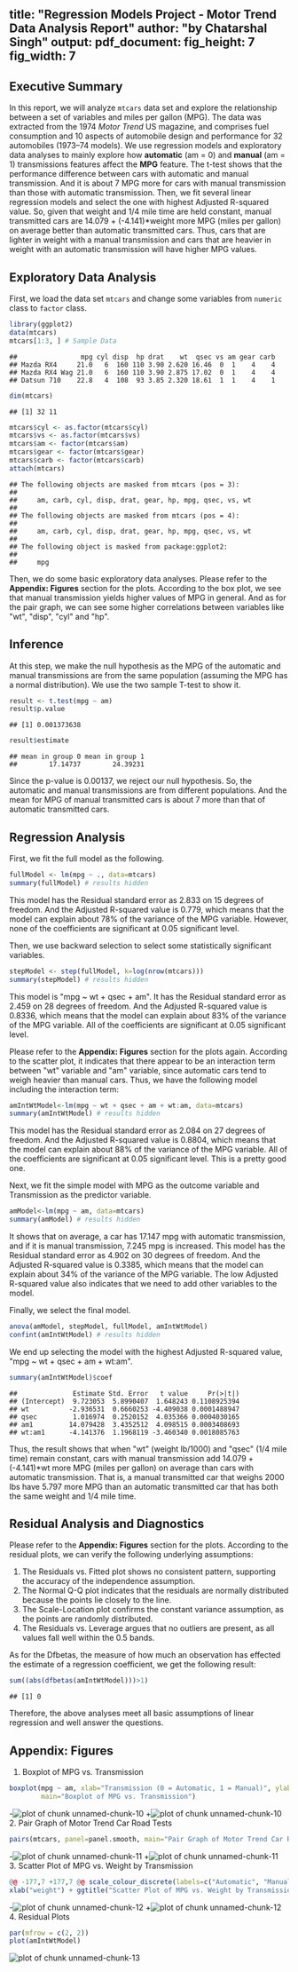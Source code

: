 title: "Regression Models Project - Motor Trend Data Analysis Report"
 author: "by Chatarshal Singh"
 output:
   pdf_document:
     fig_height: 7
     fig_width: 7
 ---
   
 ## Executive Summary  
 In this report, we will analyze `mtcars` data set and explore the relationship between a set of variables and miles per gallon (MPG). The data was extracted from the 1974 *Motor Trend* US magazine, and comprises fuel consumption and 10 aspects of automobile design and performance for 32 automobiles (1973–74 models). We use regression models and exploratory data analyses to mainly explore how **automatic** (am = 0) and **manual** (am = 1) transmissions features affect the **MPG** feature. The t-test shows that the performance difference between cars with automatic and manual transmission. And it is about 7 MPG more for cars with manual transmission than those with automatic transmission. Then, we fit several linear regression models and select the one with highest Adjusted R-squared value. So, given that weight and 1/4 mile time are held constant, manual transmitted cars are 14.079 + (-4.141)*weight more MPG (miles per gallon) on average better than automatic transmitted cars. Thus, cars that are lighter in weight with a manual transmission and cars that are heavier in weight with an automatic transmission will have higher MPG values.
 
 ## Exploratory Data Analysis  
 First, we load the data set `mtcars` and change some variables from `numeric` class to `factor` class.   
 
 ```r
 library(ggplot2)
 data(mtcars)
 mtcars[1:3, ] # Sample Data
 ```
 
 ```
 ##                mpg cyl disp  hp drat    wt  qsec vs am gear carb
 ## Mazda RX4     21.0   6  160 110 3.90 2.620 16.46  0  1    4    4
 ## Mazda RX4 Wag 21.0   6  160 110 3.90 2.875 17.02  0  1    4    4
 ## Datsun 710    22.8   4  108  93 3.85 2.320 18.61  1  1    4    1
 ```
 
 ```r
 dim(mtcars)
 ```
 
 ```
 ## [1] 32 11
 ```
 
 ```r
 mtcars$cyl <- as.factor(mtcars$cyl)
 mtcars$vs <- as.factor(mtcars$vs)
 mtcars$am <- factor(mtcars$am)
 mtcars$gear <- factor(mtcars$gear)
 mtcars$carb <- factor(mtcars$carb)
 attach(mtcars)
 ```
 
 ```
 ## The following objects are masked from mtcars (pos = 3):
 ## 
 ##     am, carb, cyl, disp, drat, gear, hp, mpg, qsec, vs, wt
 ## 
 ## The following objects are masked from mtcars (pos = 4):
 ## 
 ##     am, carb, cyl, disp, drat, gear, hp, mpg, qsec, vs, wt
 ## 
 ## The following object is masked from package:ggplot2:
 ## 
 ##     mpg
 ```
 Then, we do some basic exploratory data analyses. Please refer to the **Appendix: Figures** section for the plots. According to the box plot, we see that manual transmission yields higher values of MPG in general. And as for the pair graph, we can see some higher correlations between variables like "wt", "disp", "cyl" and "hp".  
 
 ## Inference  
 At this step, we make the null hypothesis as the MPG of the automatic and manual transmissions are from the same population (assuming the MPG has a normal distribution). We use the two sample T-test to show it.  
 
 ```r
 result <- t.test(mpg ~ am)
 result$p.value
 ```
 
 ```
 ## [1] 0.001373638
 ```
 
 ```r
 result$estimate
 ```
 
 ```
 ## mean in group 0 mean in group 1 
 ##        17.14737        24.39231
 ```
 Since the p-value is 0.00137, we reject our null hypothesis. So, the automatic and manual transmissions are from different populations. And the mean for MPG of manual transmitted cars is about 7 more than that of automatic transmitted cars.  
 
 ## Regression Analysis  
 First, we fit the full model as the following.  
 
 ```r
 fullModel <- lm(mpg ~ ., data=mtcars)
 summary(fullModel) # results hidden
 ```
 This model has the Residual standard error as 2.833 on 15 degrees of freedom. And the Adjusted R-squared value is 0.779, which means that the model can explain about 78% of the variance of the MPG variable. However, none of the coefficients are significant at 0.05 significant level.  
 
 Then, we use backward selection to select some statistically significant variables.  
 
 ```r
 stepModel <- step(fullModel, k=log(nrow(mtcars)))
 summary(stepModel) # results hidden
 ```
 This model is "mpg ~ wt + qsec + am". It has the Residual standard error as 2.459 on 28 degrees of freedom. And the Adjusted R-squared value is 0.8336, which means that the model can explain about 83% of the variance of the MPG variable. All of the coefficients are significant at 0.05 significant level.    
 
 Please refer to the **Appendix: Figures** section for the plots again. According to the scatter plot, it indicates that there appear to be an interaction term between "wt" variable and "am" variable, since automatic cars tend to weigh heavier than manual cars. Thus, we have the following model including the interaction term:  
 
 ```r
 amIntWtModel<-lm(mpg ~ wt + qsec + am + wt:am, data=mtcars)
 summary(amIntWtModel) # results hidden
 ```
 This model has the Residual standard error as 2.084 on 27 degrees of freedom. And the Adjusted R-squared value is 0.8804, which means that the model can explain about 88% of the variance of the MPG variable. All of the coefficients are significant at 0.05 significant level. This is a pretty good one.  
 
 Next, we fit the simple model with MPG as the outcome variable and Transmission as the predictor variable.  
 
 ```r
 amModel<-lm(mpg ~ am, data=mtcars)
 summary(amModel) # results hidden
 ```
 It shows that on average, a car has 17.147 mpg with automatic transmission, and if it is manual transmission, 7.245 mpg is increased. This model has the Residual standard error as 4.902 on 30 degrees of freedom. And the Adjusted R-squared value is 0.3385, which means that the model can explain about 34% of the variance of the MPG variable. The low Adjusted R-squared value also indicates that we need to add other variables to the model.  
 
 Finally, we select the final model.  
 
 ```r
 anova(amModel, stepModel, fullModel, amIntWtModel) 
 confint(amIntWtModel) # results hidden
 ```
 We end up selecting the model with the highest Adjusted R-squared value, "mpg ~ wt + qsec + am + wt:am".  
 
 ```r
 summary(amIntWtModel)$coef
 ```
 
 ```
 ##              Estimate Std. Error   t value     Pr(>|t|)
 ## (Intercept)  9.723053  5.8990407  1.648243 0.1108925394
 ## wt          -2.936531  0.6660253 -4.409038 0.0001488947
 ## qsec         1.016974  0.2520152  4.035366 0.0004030165
 ## am1         14.079428  3.4352512  4.098515 0.0003408693
 ## wt:am1      -4.141376  1.1968119 -3.460340 0.0018085763
 ```
 Thus, the result shows that when "wt" (weight lb/1000) and "qsec" (1/4 mile time) remain constant, cars with manual transmission add 14.079 + (-4.141)*wt more MPG (miles per gallon) on average than cars with automatic transmission. That is, a manual transmitted car that weighs 2000 lbs have 5.797 more MPG than an automatic transmitted car that has both the same weight and 1/4 mile time.  
 
 ## Residual Analysis and Diagnostics  
 Please refer to the **Appendix: Figures** section for the plots. According to the residual plots, we can verify the following underlying assumptions:  
 1. The Residuals vs. Fitted plot shows no consistent pattern, supporting the accuracy of the independence assumption.  
 2. The Normal Q-Q plot indicates that the residuals are normally distributed because the points lie closely to the line.  
 3. The Scale-Location plot confirms the constant variance assumption, as the points are randomly distributed.  
 4. The Residuals vs. Leverage argues that no outliers are present, as all values fall well within the 0.5 bands.  
 
 As for the Dfbetas, the measure of how much an observation has effected the estimate of a regression coefficient, we get the following result:  
 
 ```r
 sum((abs(dfbetas(amIntWtModel)))>1)
 ```
 
 ```
 ## [1] 0
 ```
 Therefore, the above analyses meet all basic assumptions of linear regression and well answer the questions.  
 
 ## Appendix: Figures  
 1. Boxplot of MPG vs. Transmission  
 
 ```r
 boxplot(mpg ~ am, xlab="Transmission (0 = Automatic, 1 = Manual)", ylab="MPG",
         main="Boxplot of MPG vs. Transmission")
 ```
 
-![plot of chunk unnamed-chunk-10](figure/unnamed-chunk-10-1.png) 
+![plot of chunk unnamed-chunk-10](figure/unnamed-chunk-10-1.png)  
 2. Pair Graph of Motor Trend Car Road Tests  
 
 ```r
 pairs(mtcars, panel=panel.smooth, main="Pair Graph of Motor Trend Car Road Tests")
 ```
 
-![plot of chunk unnamed-chunk-11](figure/unnamed-chunk-11-1.png) 
+![plot of chunk unnamed-chunk-11](figure/unnamed-chunk-11-1.png)  
 3. Scatter Plot of MPG vs. Weight by Transmission  
 
 ```r
 @@ -177,7 +177,7 @@ scale_colour_discrete(labels=c("Automatic", "Manual")) +
 xlab("weight") + ggtitle("Scatter Plot of MPG vs. Weight by Transmission")
 ```
 
-![plot of chunk unnamed-chunk-12](figure/unnamed-chunk-12-1.png) 
+![plot of chunk unnamed-chunk-12](figure/unnamed-chunk-12-1.png)  
 4. Residual Plots
 
 ```r
 par(mfrow = c(2, 2))
 plot(amIntWtModel)
 ```
 
 ![plot of chunk unnamed-chunk-13](figure/unnamed-chunk-13-1.png) 
